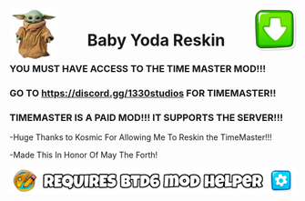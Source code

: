 <a href="https://github.com/AnakinSkywalker066/BabyYodaReskin/releases/v1/BabyYodaReskin.dll">
    <img align="left" alt="Icon" height="90" src="Assets/Icon.png">
    <img align="right" alt="Download" height="75" src="https://raw.githubusercontent.com/gurrenm3/BTD-Mod-Helper/master/BloonsTD6%20Mod%20Helper/Resources/DownloadBtn.png">
</a>

<h1 align="center">Baby Yoda Reskin</h1>

### YOU MUST HAVE ACCESS TO THE TIME MASTER MOD!!!

### GO TO https://discord.gg/1330studios FOR TIMEMASTER!!

### TIMEMASTER IS A PAID MOD!!! IT SUPPORTS THE SERVER!!!

-Huge Thanks to Kosmic For Allowing Me To Reskin the TimeMaster!!!

-Made This In Honor Of May The Forth!

[![Requires BTD6 Mod Helper](https://raw.githubusercontent.com/gurrenm3/BTD-Mod-Helper/master/banner.png)](https://github.com/gurrenm3/BTD-Mod-Helper#readme)
